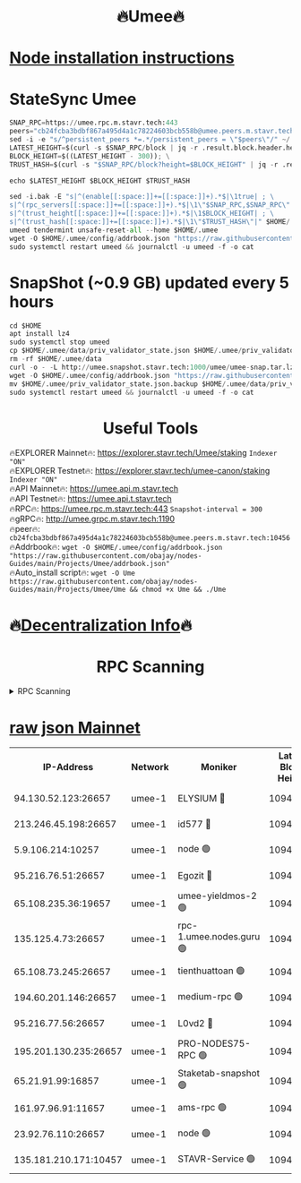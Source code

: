 <h1 align="center"> 🔥Umee🔥</h1>


[Node installation instructions](https://github.com/obajay/nodes-Guides/tree/main/Projects/Umee)
=
# StateSync Umee
```python
SNAP_RPC=https://umee.rpc.m.stavr.tech:443
peers="cb24fcba3bdbf867a495d4a1c78224603bcb558b@umee.peers.m.stavr.tech:10456"
sed -i -e "s/^persistent_peers *=.*/persistent_peers = \"$peers\"/" ~/.umee/config/config.toml
LATEST_HEIGHT=$(curl -s $SNAP_RPC/block | jq -r .result.block.header.height); \
BLOCK_HEIGHT=$((LATEST_HEIGHT - 300)); \
TRUST_HASH=$(curl -s "$SNAP_RPC/block?height=$BLOCK_HEIGHT" | jq -r .result.block_id.hash)

echo $LATEST_HEIGHT $BLOCK_HEIGHT $TRUST_HASH

sed -i.bak -E "s|^(enable[[:space:]]+=[[:space:]]+).*$|\1true| ; \
s|^(rpc_servers[[:space:]]+=[[:space:]]+).*$|\1\"$SNAP_RPC,$SNAP_RPC\"| ; \
s|^(trust_height[[:space:]]+=[[:space:]]+).*$|\1$BLOCK_HEIGHT| ; \
s|^(trust_hash[[:space:]]+=[[:space:]]+).*$|\1\"$TRUST_HASH\"|" $HOME/.umee/config/config.toml
umeed tendermint unsafe-reset-all --home $HOME/.umee
wget -O $HOME/.umee/config/addrbook.json "https://raw.githubusercontent.com/obajay/nodes-Guides/main/Projects/Umee/addrbook.json"
sudo systemctl restart umeed && journalctl -u umeed -f -o cat
```
# SnapShot (~0.9 GB) updated every 5 hours
```python
cd $HOME
apt install lz4
sudo systemctl stop umeed
cp $HOME/.umee/data/priv_validator_state.json $HOME/.umee/priv_validator_state.json.backup
rm -rf $HOME/.umee/data
curl -o - -L http://umee.snapshot.stavr.tech:1000/umee/umee-snap.tar.lz4 | lz4 -c -d - | tar -x -C $HOME/.umee --strip-components 2
wget -O $HOME/.umee/config/addrbook.json "https://raw.githubusercontent.com/obajay/nodes-Guides/main/Projects/Umee/addrbook.json"
mv $HOME/.umee/priv_validator_state.json.backup $HOME/.umee/data/priv_validator_state.json
sudo systemctl restart umeed && journalctl -u umeed -f -o cat
```
 <h1 align="center"> Useful Tools</h1>

🔥EXPLORER Mainnet🔥:      https://explorer.stavr.tech/Umee/staking             `Indexer "ON"` \
🔥EXPLORER Testnet🔥:        https://explorer.stavr.tech/umee-canon/staking      `Indexer "ON"` \
🔥API Mainnet🔥:                   https://umee.api.m.stavr.tech \
🔥API Testnet🔥:                     https://umee.api.t.stavr.tech \
🔥RPC🔥:                           https://umee.rpc.m.stavr.tech:443                     `Snapshot-interval = 300` \
🔥gRPC🔥:                              http://umee.grpc.m.stavr.tech:1190 \
🔥peer🔥:                     `cb24fcba3bdbf867a495d4a1c78224603bcb558b@umee.peers.m.stavr.tech:10456` \
🔥Addrbook🔥:    ```wget -O $HOME/.umee/config/addrbook.json "https://raw.githubusercontent.com/obajay/nodes-Guides/main/Projects/Umee/addrbook.json"``` \
🔥Auto_install script🔥: ```wget -O Ume https://raw.githubusercontent.com/obajay/nodes-Guides/main/Projects/Umee/Ume && chmod +x Ume && ./Ume```

🔥[Decentralization Info](https://github.com/obajay/StateSync-snapshots/tree/main/Projects/Umee/Decentralization)🔥
=

<h1 align="center"> RPC Scanning</h1>

<details>
<summary>RPC Scanning</summary>

<h2 align="center"> We scan nodes in real time every 4 hours. And we provide the final result of RPC endpoints.
We cannot influence the operation of these nodes in any way. </h2>


```python
If Voting Power is higher than 0 --> then the Node is a validator of the network and may be subject to attack and be a potential threat to the chain.
```
```python
We marked such validators with a red symbol
```

</details>

[raw json Mainnet](https://rpc-check.umeem.stavr.tech/umeem/rpc-umeem-result.json)
=



<table><tr><th>IP-Address</th><th>Network</th><th>Moniker</th><th>Latest Block Height</th><th>Earliest Block Height</th><th>Catching Up</th><th>Tx Index</th><th>Voting Power</th><th>Scan Time</th></tr><tr><td>94.130.52.123:26657</td><td>umee-1</td><td>ELYSIUM 🔴</td><td>10949726</td><td>3216011</td><td>False</td><td>on</td><td>23171292</td><td>2024-03-10T01:20:28.666870311UTC</td></tr><tr><td>213.246.45.198:26657</td><td>umee-1</td><td>id577 🔴</td><td>10949696</td><td>7100001</td><td>False</td><td>on</td><td>35124365</td><td>2024-03-10T01:17:29.008483955UTC</td></tr><tr><td>5.9.106.214:10257</td><td>umee-1</td><td>node 🟢</td><td>10949718</td><td>7942001</td><td>False</td><td>on</td><td>0</td><td>2024-03-10T01:19:40.468590650UTC</td></tr><tr><td>95.216.76.51:26657</td><td>umee-1</td><td>Egozit 🔴</td><td>10949726</td><td>8262001</td><td>False</td><td>off</td><td>38718818</td><td>2024-03-10T01:20:28.345263821UTC</td></tr><tr><td>65.108.235.36:19657</td><td>umee-1</td><td>umee-yieldmos-2 🟢</td><td>10949681</td><td>9575548</td><td>False</td><td>on</td><td>0</td><td>2024-03-10T01:16:05.007824441UTC</td></tr><tr><td>135.125.4.73:26657</td><td>umee-1</td><td>rpc-1.umee.nodes.guru 🟢</td><td>10949726</td><td>10691018</td><td>False</td><td>on</td><td>0</td><td>2024-03-10T01:20:28.928912297UTC</td></tr><tr><td>65.108.73.245:26657</td><td>umee-1</td><td>tienthuattoan 🟢</td><td>10949705</td><td>10787155</td><td>False</td><td>on</td><td>0</td><td>2024-03-10T01:18:25.777575573UTC</td></tr><tr><td>194.60.201.146:26657</td><td>umee-1</td><td>medium-rpc 🟢</td><td>10949698</td><td>10823243</td><td>False</td><td>on</td><td>0</td><td>2024-03-10T01:17:40.252835193UTC</td></tr><tr><td>95.216.77.56:26657</td><td>umee-1</td><td>L0vd2 🔴</td><td>10949737</td><td>10849737</td><td>False</td><td>off</td><td>38461894</td><td>2024-03-10T01:21:29.812271662UTC</td></tr><tr><td>195.201.130.235:26657</td><td>umee-1</td><td>PRO-NODES75-RPC 🟢</td><td>10949716</td><td>10881705</td><td>False</td><td>on</td><td>0</td><td>2024-03-10T01:19:30.042416654UTC</td></tr><tr><td>65.21.91.99:16857</td><td>umee-1</td><td>Staketab-snapshot 🟢</td><td>10949706</td><td>10910001</td><td>False</td><td>off</td><td>0</td><td>2024-03-10T01:18:32.466202383UTC</td></tr><tr><td>161.97.96.91:11657</td><td>umee-1</td><td>ams-rpc 🟢</td><td>10949737</td><td>10929930</td><td>False</td><td>on</td><td>0</td><td>2024-03-10T01:21:30.073313968UTC</td></tr><tr><td>23.92.76.110:26657</td><td>umee-1</td><td>node 🟢</td><td>10949748</td><td>10938001</td><td>False</td><td>on</td><td>0</td><td>2024-03-10T01:22:35.955742477UTC</td></tr><tr><td>135.181.210.171:10457</td><td>umee-1</td><td>STAVR-Service 🟢</td><td>10949729</td><td>10946301</td><td>False</td><td>on</td><td>0</td><td>2024-03-10T01:20:48.207630818UTC</td></tr></table>
